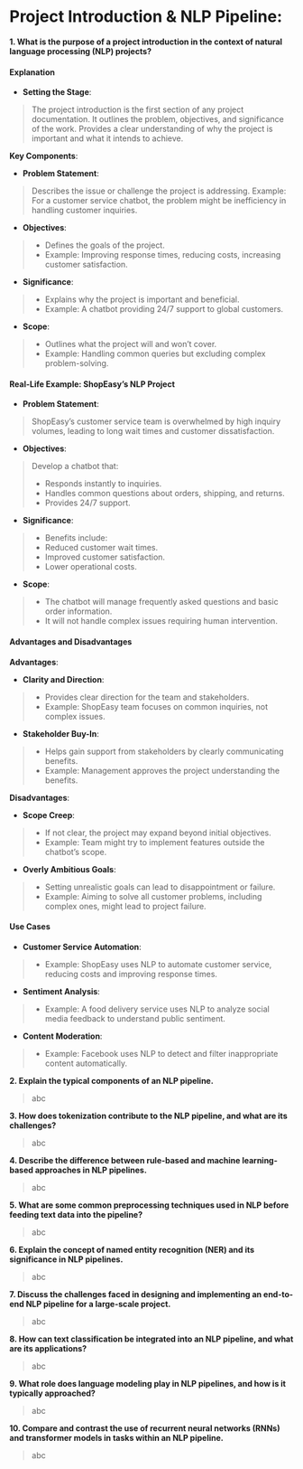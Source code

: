 # Project Introduction & NLP Pipeline:

**1. What is the purpose of a project introduction in the context of
    natural language processing (NLP) projects?**

#### Explanation

- **Setting the Stage**:

> The project introduction is the first section of any project documentation.
> It outlines the problem, objectives, and significance of the work.
> Provides a clear understanding of why the project is important and what it intends to achieve.

 **Key Components**:

 - **Problem Statement**:

> Describes the issue or challenge the project is addressing. 
> Example:
> For a customer service chatbot, the problem might be inefficiency in
> handling customer inquiries.

 - **Objectives**:
>  - Defines the goals of the project.
>  - Example: 
>  Improving response times, reducing costs, increasing customer satisfaction.

 - **Significance**:

>  - Explains why the project is important and beneficial.
>  - Example: 
>  A chatbot providing 24/7 support to global customers.

 - **Scope**:

>  - Outlines what the project will and won’t cover.
>  - Example: 
>  Handling common queries but excluding complex problem-solving.

#### Real-Life Example: ShopEasy’s NLP Project

- **Problem Statement**:
> ShopEasy’s customer service team is overwhelmed by high inquiry volumes, leading to long wait times and customer dissatisfaction.

- **Objectives**:

> Develop a chatbot that:
> - Responds instantly to inquiries.
> - Handles common questions about orders, shipping, and returns.
> - Provides 24/7 support.

- **Significance**:

> - Benefits include:
> - Reduced customer wait times.
> - Improved customer satisfaction.
> - Lower operational costs.

- **Scope**:

> - The chatbot will manage frequently asked questions and basic order information.
> - It will not handle complex issues requiring human intervention.

#### Advantages and Disadvantages

**Advantages**:

- **Clarity and Direction**:

> - Provides clear direction for the team and stakeholders.
> - Example: 
> ShopEasy team focuses on common inquiries, not complex issues.

- **Stakeholder Buy-In**:

> - Helps gain support from stakeholders by clearly communicating benefits.
> - Example: 
> Management approves the project understanding the benefits.

**Disadvantages**:

- **Scope Creep**:

> - If not clear, the project may expand beyond initial objectives.
> - Example: 
> Team might try to implement features outside the chatbot’s scope.

- **Overly Ambitious Goals**:

> - Setting unrealistic goals can lead to disappointment or failure.
> - Example: 
> Aiming to solve all customer problems, including complex ones, might lead to project failure.

#### Use Cases

- **Customer Service Automation**:

> - Example: 
> ShopEasy uses NLP to automate customer service, reducing costs and improving response times.

- **Sentiment Analysis**:

> - Example: 
> A food delivery service uses NLP to analyze social media feedback to understand public sentiment.

- **Content Moderation**:

> - Example: 
> Facebook uses NLP to detect and filter inappropriate content automatically.


**2. Explain the typical components of an NLP pipeline.**
>abc 


**3. How does tokenization contribute to the NLP pipeline, and what are its challenges?**
>abc 


**4. Describe the difference between rule-based and machine learning-based approaches in NLP pipelines.**
>abc 


**5. What are some common preprocessing techniques used in NLP before feeding text data into the pipeline?**
>abc 


**6. Explain the concept of named entity recognition (NER) and its significance in NLP pipelines.**
>abc 


**7. Discuss the challenges faced in designing and implementing an end-to-end NLP pipeline for a large-scale project.**
>abc 


**8. How can text classification be integrated into an NLP pipeline, and what are its applications?**
>abc 


**9. What role does language modeling play in NLP pipelines, and how is it typically approached?**
>abc 


**10. Compare and contrast the use of recurrent neural networks (RNNs) and transformer models in tasks within an NLP pipeline.**
>abc 



